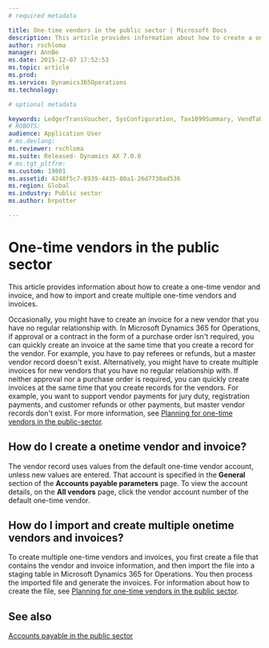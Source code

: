 ```yaml
---
# required metadata

title: One-time vendors in the public sector | Microsoft Docs
description: This article provides information about how to create a one-time vendor and invoice, and how to import and create multiple one-time vendors and invoices. 
author: rschloma
manager: AnnBe
ms.date: 2015-12-07 17:52:53
ms.topic: article
ms.prod: 
ms.service: Dynamics365Operations
ms.technology: 

# optional metadata

keywords: LedgerTransVoucher, SysConfiguration, Tax1099Summary, VendTableListPage
# ROBOTS: 
audience: Application User
# ms.devlang: 
ms.reviewer: rschloma
ms.suite: Released- Dynamics AX 7.0.0
# ms.tgt_pltfrm: 
ms.custom: 19801
ms.assetid: 4248f5c7-8939-4435-80a1-26d7738ad536
ms.region: Global
ms.industry: Public sector
ms.author: brpotter

---
```


# One-time vendors in the public sector

This article provides information about how to create a one-time vendor and invoice, and how to import and create multiple one-time vendors and invoices. 

Occasionally, you might have to create an invoice for a new vendor that you have no regular relationship with. In Microsoft Dynamics 365 for Operations, if approval or a contract in the form of a purchase order isn't required, you can quickly create an invoice at the same time that you create a record for the vendor. For example, you have to pay referees or refunds, but a master vendor record doesn't exist. Alternatively, you might have to create multiple invoices for new vendors that you have no regular relationship with. If neither approval nor a purchase order is required, you can quickly create invoices at the same time that you create records for the vendors. For example, you want to support vendor payments for jury duty, registration payments, and customer refunds or other payments, but master vendor records don't exist. For more information, see [Planning for one-time vendors in the public-sector](https://docs.microsoft.com/en-us/dynamics365/operations/financials/public-sector/planning-for-one-time-vendors-in-the-public-sector).

## How do I create a onetime vendor and invoice?
The vendor record uses values from the default one-time vendor account, unless new values are entered. That account is specified in the **General** section of the **Accounts payable parameters** page. To view the account details, on the **All vendors** page, click the vendor account number of the default one-time vendor.

## How do I import and create multiple onetime vendors and invoices?
To create multiple one-time vendors and invoices, you first create a file that contains the vendor and invoice information, and then import the file into a staging table in Microsoft Dynamics 365 for Operations. You then process the imported file and generate the invoices. For information about how to create the file, see [Planning for one-time vendors in the public sector](https://docs.microsoft.com/en-us/dynamics365/operations/financials/public-sector/planning-for-one-time-vendors-in-the-public-sector).  

See also
--------

[Accounts payable in the public sector](https://ax.help.dynamics.com/en/wiki/Accounts-payable-in-the-public-sector/)

